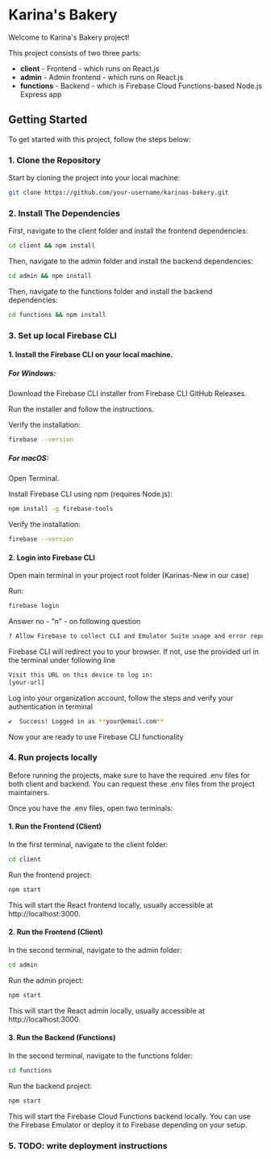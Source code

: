 # Karina's Bakery

Welcome to Karina's Bakery project!

This project consists of two three parts:

- **client** - Frontend - which runs on React.js
- **admin** - Admin frontend - which runs on React.js
- **functions** - Backend - which is Firebase Cloud Functions-based Node.js Express app

## Getting Started

To get started with this project, follow the steps below:

### 1. Clone the Repository

Start by cloning the project into your local machine:

```bash
git clone https://github.com/your-username/karinas-bakery.git
```

### 2. Install The Dependencies

First, navigate to the client folder and install the frontend dependencies:

```bash
cd client && npm install
```

Then, navigate to the admin folder and install the backend dependencies:

```bash
cd admin && npm install
```

Then, navigate to the functions folder and install the backend dependencies:

```bash
cd functions && npm install
```

### 3. Set up local Firebase CLI

#### 1. Install the Firebase CLI on your local machine.

##### For Windows:

Download the Firebase CLI installer from Firebase CLI GitHub Releases.

Run the installer and follow the instructions.

Verify the installation:

```bash
firebase --version
```

##### For macOS:

Open Terminal.

Install Firebase CLI using npm (requires Node.js):

```bash
npm install -g firebase-tools
```

Verify the installation:

```bash
firebase --version
```

#### 2. Login into Firebase CLI

Open main terminal in your project root folder (Karinas-New in our case)

Run:

```bash
firebase login
```

Answer no - "n" - on following question

```bash
? Allow Firebase to collect CLI and Emulator Suite usage and error reporting information? (Y/n)
```

Firebase CLI will redirect you to your browser. If not, use the provided url in the terminal under following line

```bash
Visit this URL on this device to log in:
[your-url]
```

Log into your organization account, follow the steps and verify your authentication in terminal

```bash
✔  Success! Logged in as **your@email.com**
```

Now your are ready to use Firebase CLI functionality

### 4. Run projects locally

Before running the projects, make sure to have the required .env files for both client and backend. You can request these .env files from the project maintainers.

Once you have the .env files, open two terminals:

#### 1. Run the Frontend (Client)

In the first terminal, navigate to the client folder:

```bash
cd client
```

Run the frontend project:

```bash
npm start
```

This will start the React frontend locally, usually accessible at http://localhost:3000.

#### 2. Run the Frontend (Client)

In the second terminal, navigate to the admin folder:

```bash
cd admin
```

Run the admin project:

```bash
npm start
```

This will start the React admin locally, usually accessible at http://localhost:3000.

#### 3. Run the Backend (Functions)

In the second terminal, navigate to the functions folder:

```bash
cd functions
```

Run the backend project:

```bash
npm start
```

This will start the Firebase Cloud Functions backend locally. You can use the Firebase Emulator or deploy it to Firebase depending on your setup.

### 5. TODO: write deployment instructions
